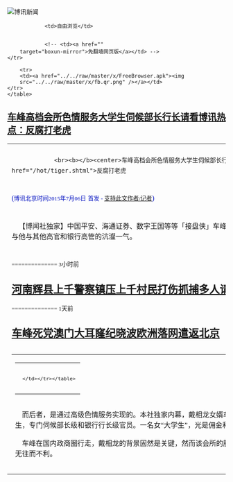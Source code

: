 

<img src="../../raw/master/x/logo_40.gif" alt="博讯新闻"/>
<table>
    <tr>
                
                <td>自由浏览</td>
        
        
                <!-- <td><a href=""
        target="boxun-mirror">免翻墙网页版</a></td> -->
    </tr>
    
        <tr>
        <td><a href="../../raw/master/x/FreeBrowser.apk"><img
        src="../../raw/master/x/fb.qr.png" /></a></td>
    </tr>
    </table>
<h2>
	<a href="http://www.boxun.com/news/gb/china/2015/07/201507060016.shtml" target="boxun-mirror">车峰高档会所色情服务大学生伺候部长行长请看博讯热点：反腐打老虎</a>
</h2>
<p><tr><td class="F11" colspan="2" style="line-height:18pt; font-family:宋体; font-size: 12pt;padding:10px;border-top:0"> 

                <br><b></b><center>车峰高档会所色情服务大学生伺候部长行长<br><font color="blue" size="2">请看博讯热点：<a href="/hot/tiger.shtml">反腐打老虎
</a></font><br><font color="#000fC0">(<small>博讯北京时间2015年7月06日</small> <small>首发 - <a href="/cgi-bin/news/support.cgi?art_id=china201507060016" target="_new">支持此文作者/记者</a></small>)</font>
</center>
                <!--bodystart-->     <br>
    【博闻社独家】中国平安、海通证券、数字王国等等「接盘侠」车峰十多年来赚得盆满钵满，除了借岳父在金融界的权利和消息，有指还有赖与他与其他高官和银行高管的沆瀣一气。<br>
      
<table cellpadding="4" align="left" border="0" width="300" height="250"><tr><td>
<table cellpadding="2" cellspacing="0" border="0"><tr><td align="center" style="line-height:18pt; font-family:宋体; font-size: 10pt;padding:10px;border-top:0">

<!-- boxun.com_300x250_education-article-embed_chinese -->
<div id="box011">
<script type="text/javascript">

</script>
</div>

     </td></tr></table>
</td></tr></table>
<br>
                       而后者，是通过高级色情服务实现的。本社独家内幕，戴相龙女婿车峰在北京有一高档会所，单是装修花了两亿。会所内养了12个美貌大学生，专门伺候部长级和银行行长级官员。一名女“大学生”，光是佣金和小费，有一年竟高达5000万之巨。<br>
    <br>
    车峰在国内政商圈行走，戴相龙的背景固然是关键，然而该会所的服务，使得相关官员被车峰绑上了战车，车峰无论贷款、股票还是项目，无往而不利。<br>
    <br>
    车峰的“色”是有迹可循的。他在港时，常租太子党“躲风头”的聚居地四季酒店高级套房，用来办公会客，与神秘大</td></tr></p>
<p>
	<small> ============== 3小时前</small>
</p><h2>
	<a href="http://www.boxun.com/news/gb/china/2015/07/201507050524.shtml" target="boxun-mirror">河南辉县上千警察镇压上千村民打伤抓捕多人请看博讯热点：突发事件</a>
</h2>
<p><tr><td class="F11" colspan="2" style="line-height:18pt; font-family:宋体; font-size: 12pt;padding:10px;border-top:0"> 

                <br><b></b><center>河南辉县上千警察镇压上千村民打伤抓捕多人<br><font color="blue" size="2">请看博讯热点：<a href="/hot/tufa.shtml">突发事件
</a></font><br><font color="#000fC0">(<small>博讯北京时间2015年7月05日</small> <small>首发 - <a href="/cgi-bin/news/support.cgi?art_id=china201507050524" target="_new">支持此文作者/记者</a></small>)</font>
</center>
                <!--bodystart-->      河南辉县上千警察镇压上千村民，打伤多人，抓走10余人，期间，一警察被倒塌的大门当场砸死。河南省辉县市孟庄镇孟坟村，因河南太阳石集团收购孟坟村集体企业振新水泥有限责任公司后，未按约定偿还村民集资、利息、大额短期借款以及拖欠村民道路修复费，孟坟村上千村民于今年6月将交通阻断进行抗议。<br>
    <br>
    6月11日，太阳石公司董事长新乡市人大代表张军喜带领打手200余人以及铲车8辆，进村殴打孟坟村书记引发冲突，愤怒的村民随后打砸了太阳石集团的水泥厂，并将8辆铲车全部扣留。<br>
    <br>
    7月4日，当地政府出动公安、交警、特警等上千人进村，围攻村委会并强行开走铲车，包括老人、妇女、小孩在内的多名村民遭到殴打，十余村民以及村书记副书记被抓捕。<br>
    <br>
    村民“CBB</td></tr></p>
<p>
	<small> ============== 1天前</small>
</p><h2>
	<a href="http://www.boxun.com/news/gb/china/2015/07/201507050918.shtml" target="boxun-mirror">车峰死党澳门大耳窿纪晓波欧洲落网遣返北京</a>
</h2>
<p><tr>
<td class="F11" colspan="2" style="line-height:18pt; font-family:宋体; font-size: 12pt;padding:10px;border-top:0"> 

                <br><b></b><center>车峰死党澳门大耳窿纪晓波欧洲落网遣返北京<br><font color="#000fC0">(<small>博讯北京时间2015年7月05日</small> <small>首发 - <a href="/cgi-bin/news/support.cgi?art_id=china201507050918" target="_new">支持此文作者/记者</a></small>)</font>
</center>
                <!--bodystart-->     <img src="http://bowenpress.com/wp-content/uploads/2015/07/f42ccdd4242d42000e42f42424242a42e42e42c4242420042"><br>
     【博闻社独家】戴相龙女婿车峰案继续发酵。本社获悉，车峰的死党、负责为车峰在境外洗钱的澳门天行国际行政总裁、香港融汇资本CEO纪晓波，日前已被中共当局从欧洲引渡回北京，纪是车峰安排在境外洗钱的重要人物，其落网为揭开车峰和戴相龙家族贪腐案解开了关键的扣子。<br>
      
<table cellpadding="4" align="left" border="0" width="300" height="250"><tr><td>
<table cellpadding="2" cellspacing="0" border="0"><tr><td align="center" style="line-height:18pt; font-family:宋体; font-size: 10pt;padding:10px;border-top:0">

<!-- boxun.com_300x250_article-embed_chinese -->

<!-- boxun.com_300x250_article-embed_chinese -->
<div id="box006">
<script type="text/javascript">

</script>
</div>


     </td></tr></table>
</td></tr></table>
<br>
                       外界对纪晓波了解不多，只知道他是澳门天行国际行政总裁、澳门永利集团的股东之一，旗下包括有Wynn、Encore等赌场酒店以及耗资百亿打造的澳门金光大道，以及香港融汇资本CEO，身家有数百亿元。网上有关他的资料多限于2012年他和台湾名模吴佩慈的绯闻，甚至有关他的年龄籍贯也不详。<br>
    <br>
    但北京知情者对本社透露，今年37岁的纪晓波背景不简单，他早年在内地经商，后生意转到港澳，且活跃于澳门，是澳门赌厅最大放债人(俗称大耳窿)，澳门赌界都叫他“小波”，知他实力不凡，他报称企业家，于内地多家间企业集团出任董事长及董事，积极参与私募股权投资，活跃于房地产、采矿、能源工业等产业。<br>
    <br>
     知情者指，纪晓波的后台老板是一个叫祥子的北京人，此人与车峰是死党关系，北京后台很硬，因此纪波实际上也是车峰的马仔之一。车峰安排纪晓波在澳门投资赌业，成为他洗钱的主要渠道。纪则仗着后台过硬，在澳门胡作非为，专对内地富豪赌客放债、追债，不从者砍手剁脚，或让带爱滋病的黑人鸡奸。<br>
    <br>
    <a href="http://bowenpress.com/news/bowen_5235.html">博闻社报道全文</a>
 [博讯首发,转载请注明出处]- <a href="/cgi-bin/news/support.cgi?art_id=china201507050918" target="_new">支持此文作者/记者</a><!--bodyend-->(博讯 boxun.com) <br><!----> 3750918       
<hr>
<table width="620"><tr><td>
<b></p>
<p>
	<small> ============== 1天前</small>
</p><h2>
	<a href="http://www.boxun.com/news/gb/china/2015/07/201507050333.shtml" target="boxun-mirror">中共网络沙皇鲁炜开右灯向左转之左“道”</a>
</h2>
<p><tr>
<td class="F11" colspan="2" style="line-height:18pt; font-family:宋体; font-size: 12pt;padding:10px;border-top:0"> 

                <br><b></b><center>中共网络沙皇鲁炜  开右灯向左转之左“道”<br><font color="#000fC0"><small>(博讯北京时间2015年7月05日 首发 - <a href="/cgi-bin/news/support.cgi?art_id=china201507050333" target="_new">支持此文作者/记者</a>)</small></font>
</center>
            <!--bodystart-->      鲁炜在６月３０日的所谓全球互联网治理联盟首次理事会上，大谈习近平的国际治网之道，在巴西举行的此次国际会议，欧盟副主席代表康斯坦丁竟然吹捧中国的互联网治理模式堪称完美。难怪《时代周刊》将鲁炜选入影响世界的１００人之中。去年为习近平撰写评价的前美国驻华大使洪博培，今年为同是领袖类别的鲁炜主笔。对于被称为“中共网络沙皇”、“中国防火墙”的鲁炜，洪博培认为：作为缺乏透明度的中国网络领域领袖，鲁炜有与角色不相称的坦率直言。基于社会稳定理由，鲁在中国推行更强硬的网络管制，这给年轻一代的中国技术精英带来文化冲击。鲁炜的选择或将赋予中国网络自由，也可能进一步打压中国社会表层之下日渐兴旺的天然好奇心。无论他如何选择，必将影响千千万万人生活。<br>    <br>    洪博培在点评中用“或将赋予中国网络自由”误导了西方社会，在鲁炜管控下的中国互联网，其实际的表现越来越极左才是世人有目共睹的事实。上个月的长江翻船事件，只见中共官方的统一口径报道，不见网民的其它声音。比起胡温时代的温州地铁撞车事件，网上言论的反响可谓天地之别―--胡温时代中国的网络管制要宽松得多。导致４４２人死亡的“东方之星”比起导致４０人死亡的甬温线特别重大铁路交通事故，事故要严重得多，疑点也多得多，这样一起中共建国以来最严重的交通死亡事故，可谓悄无声息的随风而去，鲁炜，这位习近平的互联网总管，真可谓“功不可没”。<br>    <br>    或许是鲁炜貌似开明的对外交往形象掩盖了其极左的管控事实。同样是枪击案，庆安枪击案，对比２０１２年重庆警方击毙周克华，我们看到与翻船事件类似的网络反响――不同的声音和质疑，瞬间消失，甚至不留痕迹。如今一个上访访民徐纯合在众目睽睽、外加监视摄像头的监视下被击毙的社会反响，竟然远远低于当年的银行抢劫犯，这难道是鲁炜被众多西方政要称道的原因？如果是，那么是否意味着人类的普世价值在堕落？<br>    <br>    据中共网信办内部人士透露，鲁炜对于互联网的管控用疯狂来形容毫不为过。在香港占中游行期间，其人天天睡在办公室，为了铲除网上不同的声音，连洗澡的时间都用于开会删帖。据已离开中央网信办的人员透露，鲁要求手下人员，遇突发事件，务必２４小时坚守工作岗位，不堪重负的该工作人员自嘲，如今的大陆哪一天没有突发事件？哪几天不是恶性事件连连？于是中共网信办的许多老人因为无法忍受鲁炜工作习惯纷纷离职，以至于人手不够的鲁炜，亲自打电话给一些表达不同观点的大V。据记者从有关微博大V处了解到，鲁炜在警告对方的通话中，竟然以你如果反对共产党，我就要让你死无葬身之地来威胁。试问被蒙在鼓里的洪博培，如此凶悍霸道的鲁炜，有任何可能赋予中国网络自由？<br>    <br>    过去两年中共对于宣传方面的管控，尤其是对于互联网的管控之严厉，远远超出了过往的任何时期。人们将其归咎于习近平对于毛的效仿，并不全面，习治下，类似于鲁炜这类官员的层层加码管控，是更进一步的原因。<br>    <br>     面对扎克伯格办公桌上的习近平著作，鲁炜不只是演员或许还是导演。（图片来源：纽约时报）<br>    <img src="/news/images/2015/07/201507050333china1.jpg" alt="中共网络沙皇鲁炜  开右灯向左转之左“道”"><br>    去年鲁炜利用中美互联网高峰会，在美国掀起的所谓鲁旋风，究其根本，是西方媒体错误地视其为开明豁达的中共新一代领导人的代表。殊不知，鲁炜坐在扎克伯格办公椅上，拿起桌子上习近平著作讨论的照片，简直就是中共的宣传片，效果恐怕真比当年雷锋学习毛选的宣传画要好出千万倍。今年，鲁炜将在乌镇继续举办第二届世界互联网大会。去年的所谓首届世界互联网大会在中国乌镇举办时，明镜创办人何频曾形象地指出：该大会前面应当加上两个字才名副其实，这两个字就是“对付”，全称应当是“对付世界互联网大会”。习治下的中共在管控互联网方面，比起毛时代对于宣传的管控，的确更加地“与世界接轨”，非但如此，貌似开明实则处心积虑地捍卫中共政权的鲁炜，竟然还成为了一些西方人士学习与借鉴的榜样，或许真的只能用“不是我不明白，这世界变化快”来感慨高压下的中国大陆互联网现状。<br>     <br><br> [博讯首发,转载请注明出处]- <a href="/cgi-bin/news/support.cgi?art_id=china201507050333" target="_new">支持此文作者/记者</a> <!--(Modified on 2015/7/05)--> <!--bodyend-->       
           (博讯 boxun.com) <br><!-- http://upload.bx.tl/news/temp13/201507041132521.jpg--> 4220333       
<hr>
<table width="620"><tr><td>
<b></p>
<p>
	<small> ============== 1天前</small>
</p><h2>
	<a href="http://www.boxun.com/news/gb/china/2015/07/201507050333.shtml" target="boxun-mirror">中共网络沙皇鲁炜开右灯向左转之左“道”请看博讯热点：网络封锁和压制</a>
</h2>
<p><tr>
<td class="F11" colspan="2" style="line-height:18pt; font-family:宋体; font-size: 12pt;padding:10px;border-top:0"> 

                <br><b></b><center>中共网络沙皇鲁炜  开右灯向左转之左“道”<br><font color="blue" size="2">请看博讯热点：<a href="/hot/internet_cn.shtml">网络封锁和压制
</a></font><br><font color="#000fC0">(<small>博讯北京时间2015年7月05日</small> <small>首发 - <a href="/cgi-bin/news/support.cgi?art_id=china201507050333" target="_new">支持此文作者/记者</a></small>)</font>
</center>
                <!--bodystart-->     鲁炜在６月３０日的所谓全球互联网治理联盟首次理事会上，大谈习近平的国际治网之道，在巴西举行的此次国际会议，欧盟副主席代表康斯坦丁竟然吹捧中国的互联网治理模式堪称完美。难怪《时代周刊》将鲁炜选入影响世界的１００人之中。去年为习近平撰写评价的前美国驻华大使洪博培，今年为同是领袖类别的鲁炜主笔。对于被称为”中共网络沙皇“、”中国防火墙“的鲁炜，洪博培认为：作为缺乏透明度的中国网络领域领袖，鲁炜有与角色不相称的坦率直言。基于社会稳定理由，鲁在中国推行更强硬的网络管制，这给年轻一代的中国技术精英带来文化冲击。鲁炜的选择或将赋予中国网络自由，也可能进一步打压中国社会表层之下日渐兴旺的天然好奇心。无论他如何选择，必将影响千千万万人生活。<br>
    <br>
    洪博培在点评中用”或将赋予中国网络自由“误导了西方社会，在鲁炜管控下的中国互联网，其实际的表现越来越极左才是世人有目共睹的事实。上个月的长江翻船事件，只见中共官方的统一口径报道，不见网民的其它声音。比起胡温时代的温州地铁撞车事件，网上言论的反响可谓天地之别―--胡温时代中国的网络管制要宽松得多。导致４４２人死亡的”东方之星“比起导致４０人死亡的甬温线特别重大铁路交通事故，事故要严重得多，疑点也多得多，这样一起中共建国以来最严重的交通死亡事故，可谓悄无声息的随风而去，鲁炜，这位习近平的互联网总管，真可谓”功不可没“。<br>
    <br>
    或许是鲁炜貌似开明的对外交往形象掩盖了其极左的管控事实。同样是枪击案，庆安枪击案，对比２０１２年重庆警方击毙周克华，我们看到与翻船事件类似的网络反响――不同的声音和质疑，瞬间消失，甚至不留痕迹。如今一个上访访民徐纯合在众目睽睽、外加监视摄像头的监视下被击毙的社会反响，竟然远远低于当年的银行抢劫犯，这难道是鲁炜被众多西方政要称道的原因？如果是，那么是否意味着人类的普世价值在堕落？<br>
    <br>
    据中共网信办内部人士透露，鲁炜对于互联网的管控用疯狂来形容毫不为过。在香港占中游行期间，其人天天睡在办公室，为了铲除网上不同的声音，连洗澡的时间都用于开会删帖。据已离开中央网信办的人员透露，鲁要求手下人员，遇突发事件，务必２４小时坚守工作岗位，不堪重负的该工作人员自嘲，如今的大陆哪一天没有突发事件？哪几天不是恶性事件连连？于是中共网信办的许多老人因为无法忍受鲁炜工作习惯纷纷离职，以至于人手不够的鲁炜，亲自打电话给一些表达不同观点的大V。据记者从有关微博大V处了解到，鲁炜在警告对方的通话中，竟然以你如果反对共产党，我就要让你死无葬身之地来威胁。试问被蒙在鼓里的洪博培，如此凶悍霸道的鲁炜，有任何可能赋予中国网络自由？<br>
    <br>
    过去两年中共对于宣传方面的管控，尤其是对于互联网的管控之严厉，远远超出了过往的任何时期。人们将其归咎于习近平对于毛的效仿，并不全面，习治下，类似于鲁炜这类官员的层层加码管控，是更进一步的原因。<br>
    <br>
     面对扎克伯格办公桌上的习近平著作，鲁炜不只是演员或许还是导演。（图片来源：纽约时报）<br>
    <img src="/news/images/2015/07/201507050333china1.jpg" alt="中共网络沙皇鲁炜  开右灯向左转之左“道”"><p><br>
    去年鲁炜利用中美互联网高峰会，在美国掀起的所谓鲁旋风，究其根本，是西方媒体错误地视其为开明豁达的中共新一代领导人的代表。殊不知，鲁炜坐在扎克伯格办公椅上，拿起桌子上习近平著作讨论的照片，简直就是中共的宣传片，效果恐怕真比当年雷锋学习毛选的宣传画要好出千万倍。今年，鲁炜将在乌镇继续举办第二届世界互联网大会。去年的所谓首届世界互联网大会在中国乌镇举办时，明镜创办人何频曾形象地指出：该大会前面应当加上两个字才名副其实，这两个字就是”对付“，全称应当是”对付世界互联网大会“。习治下的中共在管控互联网方面，比起毛时代对于宣传的管控，的确更加地”与世界接轨“，非但如此，貌似开明实则处心积虑地捍卫中共政权的鲁炜，竟然还成为了一些西方人士学习与借鉴的榜样，或许真的只能用”不是我不明白，这世界变化快“来感慨高压下的中国大陆互联网现状。<br>
     
 [博讯首发,转载请注明出处]- <a href="/cgi-bin/news/support.cgi?art_id=china201507050333" target="_new">支持此文作者/记者</a><!--bodyend-->(博讯 boxun.com) <br><!-- http://upload.bx.tl/news/temp13/201507041132521.jpg--> 4220333       
</p>
<hr>
<table width="620"><tr><td>
<b></p>
<p>
	<small> ============== 1天前</small>
</p><h2>
	<a href="http://www.boxun.com/news/gb/china/2015/07/201507042221.shtml" target="boxun-mirror">戴相龙让车峰从企业借巨款,给内幕消息炒股狂赚</a>
</h2>
<p><tr>
<td class="F11" colspan="2" style="line-height:18pt; font-family:宋体; font-size: 12pt;padding:10px;border-top:0"> 

                <br><b></b><center>戴相龙让车峰从企业借巨款,给内幕消息炒股狂赚<br><font color="#000fC0">(<small>博讯北京时间2015年7月04日</small> <small>首发 - <a href="/cgi-bin/news/support.cgi?art_id=china201507042221" target="_new">支持此文作者/记者</a></small>)</font>
</center>
                <!--bodystart-->      【博闻社独家】本社独家消息，戴相龙担任天津市长期间，多次让车峰从企业借巨款，用内幕消息炒股，炒完后仅以本金还款，利润放自己腰包，赚了几十亿，完成了第一桶金的攫取。<br>
    <br>
     戴相龙曾长期在金融系统任职， 中共十六大过后，2002年12月－2007年12月 任天津市委副书记、天津市市长。虽然让出了重要的央行行长一职，但是由于戴相龙长期盘踞金融系统，根深叶茂错枝盘绕，金融系统宏观调控的内幕消息经常是一出会议室就进入戴相龙的视听范围。 
<table cellpadding="4" align="left" border="0" width="300" height="250"><tr><td>
<table cellpadding="2" cellspacing="0" border="0"><tr><td align="center" style="line-height:18pt; font-family:宋体; font-size: 10pt;padding:10px;border-top:0">

<!-- boxun.com_300x250_education-article-embed_chinese -->
<div id="box011">
<script type="text/javascript">

</script>
</div>

     </td></tr></table>
</td></tr></table>
<br>
                       <br>
    戴相龙身居地方要职，便不再回避运用最权威的内幕消息为戴氏家族牟取利益，女婿车峰于是成为戴相龙染指金融的白手套。<br>
    <br>
    <a href="http://bowenpress.com/news/bowen_5191.html">博闻社报道全文</a><br>
    <br>
    <b>博讯相关报道：</b><br>
    - <a href="/news/gb/china/2014/05/201405231259.shtml" target="_blank">戴相龙女婿车峰开始向南非转移巨额资产/博讯独家</a><br>
     - <a href="/news/gb/china/2014/12/201412100312.shtml" target="_blank">“天津帮”、戴相龙女婿车峰的千亿财富王国（上） <font color="red">(图)</font> </a><br>
    - <a href="/news/gb/china/2014/12/201412100708.shtml" target="_blank">“天津帮”、戴相龙女婿车峰的千亿财富王国（下） </a><br>
    - <a href="/news/gb/china/2015/02/201502062313.shtml" target="_blank">清查金融帮：戴相龙的女婿车峰被调查 </a>
 [博讯首发,转载请注明出处]- <a href="/cgi-bin/news/support.cgi?art_id=china201507042221" target="_new">支持此文作者/记者</a><!--bodyend-->(博讯 boxun.com) <br><!----> 2822221       
<hr>
<table width="620"><tr><td>
<b></p>
<p>
	<small> ============== 2天前</small>
</p><h2>
	<a href="http://www.boxun.com/news/gb/intl/2015/07/201507042214.shtml" target="boxun-mirror">美前总统布什：达赖喇嘛是中国领导人最应该打交道的人请看博讯热点：西藏问题</a>
</h2>
<p><tr>
<td class="F11" colspan="2" style="line-height:18pt; font-family:宋体; font-size: 12pt;padding:10px;border-top:0"> 

                <br><b></b><center>美前总统布什：达赖喇嘛是中国领导人最应该打交道的人<br><font color="blue" size="2">请看博讯热点：<a href="/hot/tibet.shtml">西藏问题
</a></font><br><font color="#000fC0">(<small>博讯北京时间2015年7月04日</small> <small>首发 - <a href="/cgi-bin/news/support.cgi?art_id=intl201507042214" target="_new">支持此文作者/记者</a></small>)</font>
</center>
                <!--bodystart-->     原标题：尊者达赖喇嘛是乔治 W 布什总统中心和南方卫理公会大学的嘉宾 <br>
    达拉斯，德克萨斯州，美国，2015年7月1日<br>
    <br>
    作者和提供者：达赖喇嘛尊者办公室<br>
    译者：Abraham Zodick<br>
    照片来源：达赖喇嘛尊者办公室<br>
    <a href="http://bit.ly/1TbKuLZ">英文原稿</a><br>
    <br>
    <img src="/news/images/2015/07/201507042214intl1.jpg" alt="美前总统布什：达赖喇嘛是中国领导人最应该打交道的人"><p><br>
    尊者达赖喇昨日自英国飞抵达拉斯。今天，尽管天气预报有洪水警告，但明媚的阳光照耀着深蓝色的天空。尊者伴随着温暖的空气来到乔治・W・布什总统中心。他受到Amanda Shnetzer接待。Shnetzer是乔治・布什研究所人类自由部门的主管。布什夫妇迎接了尊者之后亲自带尊者参观了博物馆。 退休后，布什总统开始绘画。布什总统向尊者展示他亲自画的尊者画像，尊者称这副画像给他留下深刻印象。不过尊者认为“眼睛部分可以画的更好一些。”<br>
    <br>
    在布什先生以及布什夫人的陪同下尊者会见了正在参加自由领袖论坛的年轻缅甸学生。布什先生称这些年轻人为未来的领导者。他还表示，尊者也在寻找自由。同时，布什先生并邀请尊者与学生们对话。<br>
    <br>
    “我非常荣幸能再一次见到我的老朋友，并看到他新的研究所以及这里正在实施的促进民主和自由的项目。我并不钦佩美国的军事实力；我钦佩美国对民主和自由的原则的坚持。美国领导自由世界。虽然你已经退休了，但我很高兴看到你还在致力于为民主和自由做贡献。<br>
    <img src="/news/images/2015/07/201507042214intl2.jpg" alt="美前总统布什：达赖喇嘛是中国领导人最应该打交道的人"></p>
<p><br>
    “我们藏人和缅甸人有共同的语源，同时缅甸也是一个佛教国家。在佛教文化中我们有巴利和梵文化传统。巴利传统是基本的传统，而梵文化则进行更进一步阐述，例如，对无私的理论。我们有共同的修行信条，并且我已经注意到，我们的寺院组织本质上是民主的。<br>
    <br>
    “人们需要教育来履行他们的权利。缅甸政府仍然是一个极权政府，你们应该充分利用这个机会来研究和学习，不要被这里的物质所吸引而变得分心。要好好注意观察自由与民主的基本原则。并研究如何把现代观念以及传统价值观结合起来。我们的斗争是真理的力量与枪的力量之间的斗争。短期内似乎枪更有效，但在长期来看真理的力量才是更强大的。对真理有信心非常重要。”<br>
    <img src="/news/images/2015/07/201507042214intl3.jpg" alt="美前总统布什：达赖喇嘛是中国领导人最应该打交道的人"></p>
<p><br>
    他重申，当权者现在依赖于使用武力，但他们无法永远保持这样。从长远来看，真理将占上风。他引用一句藏语说，如果你失败了九次，你应该再重试九次。<br>
    <br>
    有人问尊者如何使不同背景与信仰的人在共同的自由的旗帜下团结起来，尊者回答说我们需要认识到全人类是一体的。在缅甸这样的国家有宗教和种族差异，但更重要的是缅甸人共同的利益。<br>
    <br>
    当被问到如何协调这种对自由的妥协时，尊者回应说，欧盟这一实体就是他心中的一个理想的实例。他说，西藏在历史上是一个独立的国家，语言和地理上都是独特的。有中文古籍曾提到过7世纪到9世纪的中华帝国，图博特帝国，以及蒙古帝国。只有藏人可以保存他们的语言，文化，以及环境，图博特是可以成为一个更大的，经济上更发达的国家的一部分的。<br>
    <br>
    布什先生打断他说，<br><br><b>“可悲的是，中国领导人更关心他们的国家会分裂，我告诉他们达赖喇嘛是他们最应该打交道的人，但他们不听。”</b><br>
    <br>
    尊者热情的回应了人们对他访问缅甸的邀请，并开玩笑说到自己要先得到中国方面的批准。他还提到，西藏寺庙已经建立巴利文化研究部门，尊者欢迎缅甸学生加入学习。<br>
    <img src="/news/images/2015/07/201507042214intl4.jpg" alt="美前总统布什：达赖喇嘛是中国领导人最应该打交道的人"></p>
<p><br>
    在布什总统中心的朋友们以及支持者们的午餐会上，乔治・W・布什总统中心的主席Margaret Spelling迎接尊者的到来并称他为我们这个时代的领导者。她说：<br>
    <br>
    “我们庆祝你和你所代表的和平博爱的原则。你来到美国达拉斯访问是我们的荣幸。感谢你的到来。”<br>
    <br>
    McKee主教带领了饭前祷告。后来在布什夫人简短的发言中她提醒与会人士，7月6日将是尊者80岁生日，布什先生的生日也在这一天。一个蛋糕被带出来，大家齐唱“生日快乐”，尊者与布什先生这两个好朋友一同吹灭了蜡烛。布什总统回应说：<br>
    <img src="/news/images/2015/07/201507042214intl5.jpg" alt="美前总统布什：达赖喇嘛是中国领导人最应该打交道的人"></p>
<p><br>
    “谢谢给我们准备了蛋糕，也感谢各位的光临。你知道的，有时在政治环境中你遇到某人对你说一些话，但他实际背后想的是其他事情。但尊者是那种看着你的眼睛说话并且他说的就是他心里想的。中国为他制造那么多麻烦但他仍然是喜乐的，因为他的内心是如此的甜蜜并且充满了爱。<br>
    <br>
    “我是唯一公开支持尊者的美国总统。他正在与试图破坏人人应该平等这一基本思想的恶势力而斗争。非常荣幸你能来这。”<br>
    <br>
    “我亲爱的以及尊敬的布什先生和布什夫人”尊者回答说：“这是一个幸福的重逢，我生在西藏东北部边远地区而你生活在世界的另一边。我在一个佛教国家长大，你在一个基督教国家长大，但作为人类，我们是相同的。这一点很重要，因为大多数我们今天面临的冲突都来自于次要差异，如宗教或种族，而从根本上我们是一样的人。我们在精神上，身体上和情感上是相同的。我们以同样恶方式出生也以同样的方式死亡。我们都希望过上幸福的生活，如果我们能更加注意到我们作为人类的共同点，我们之间就不会有冲突，欺凌，杀戮，以及剥削。<br>
    <img src="/news/images/2015/07/201507042214intl6.jpg" alt="美前总统布什：达赖喇嘛是中国领导人最应该打交道的人"></p>
<p><br>
    “无论在哪里，我都以一个人类的身份与别人对话。当我在白宫第一次遇到这个人的时候，他就像一个普通人一样对待我，而不是像地球上最强大的国家的总统。我常在公众场合说，'我爱乔治・布什，虽然对他的某些政策我保留意见。”我们的友谊是持续一生的真挚的友谊，所以当我接到这个邀请时，我感到兴奋。<br>
    <img src="/news/images/2015/07/201507042214intl7.jpg" alt="美前总统布什：达赖喇嘛是中国领导人最应该打交道的人"></p>
<p><br>
    就像总统说的，尊者坚定的践行民主理念。这就是为什么，当尊者于2011年从政治责任退任时他同时也终结了达赖喇嘛制度同时肩负政治责任与精神责任的传统。他提到，一些西藏的宗教机构都属于封建体制，是时候该改变他们了。对于美国总统布什，尊者表示他佩服他毕生致力于对自由与民主的追求。他重申，美国是不仅为3.5亿美国人负责，同时也是更广泛的自由世界的领导者。他说：<br>
    <img src="/news/images/2015/07/201507042214intl8.jpg" alt="美前总统布什：达赖喇嘛是中国领导人最应该打交道的人"></p>
<p><br>
    “我的梦想是21世纪我们的世界会变为一个基于人类作为个整体的理念的更美好的，更平的，更博爱的世界”<br>
    <br>
    一个提问者问道如果世界上所有单词都被抹去只留下一个词，这个词会是哪个词。他选择了“生命”，他同时指出，为了让生命活下来我们需要“爱”。当他强调合一的重要性时，他再次被问到是什么让不同群体分开。他回答说，尽管事实上我们互相依赖，但我们坚持关注我们之间的次要差异而不去关注那些使我们团结在一起的事情。他指出，气候变化没有国界，但影响到我们所有人。同样，全球经济包括我们所有人，但我们却更注重表面差异。<br>
    <img src="/news/images/2015/07/201507042214intl9.jpg" alt="美前总统布什：达赖喇嘛是中国领导人最应该打交道的人"></p>
<p><br>
    离开布什总统中心之前，法尊者简短会见了众议员John Radcliffe，众议员Peter Session以及他们的家庭成员。<br>
    <br>
    在隔壁的南方卫理公会大学的穆迪体育馆，曾担任布什总统的教育部长的Margaret Spellings，向座无虚席的五千名观众介绍了尊者。布克T・华盛顿学校的图博特俱乐部的学生们向尊者赠予了他们已经设计和印刷的经幡。<br>
    <br>
    Cokie Roberts，ABC新闻政治评论员，邀请尊者讲话。首先他表示自己很高兴能来到这里，并且感谢主办方的努力和布什总统和布什夫人的邀请。他再次重申了他的立场：人类是一样的并且具有平等的生活幸福的权利。他指出，人类的大脑是如此奇妙，它可以培养爱心，同情，宽恕和宽容，也能够给与愤怒，仇恨和恐惧。因此，许多我们所面临的问题是我们自己制造的。他提到，尽管他和他的听众一起在这个很舒适的大厅里，世界其他地区的人们却在互相杀戮，其中些人以宗教的名义杀人。尊者认为不可想象的。<br>
    <br>
    他强调，现代教育需要将简单的“热心肠”的道德观念融合进来。既然大家都互相依赖，我们对幸福的渴望也需要我们互相关心。如果我们这样做，我们之间就会有信任。哪里有信任，哪里就有友谊；这对于我们这样的社会型动物非常重要。<br>
    <br>
    改变世界，尊者说，使它成为一个更加和平，更加博爱的地方，我们需要从个人层面开始改变。我们不能把这事留给政府或者联合国。他呼吁说，如果他所说的话是有道理的，人们应该更多的思考，讨论，并付诸实践。另一方面，如果他说的话没有任何意义，他建议人们就把他的话留在这里好了。<br>
    <img src="/news/images/2015/07/201507042214intl10.jpg" alt="美前总统布什：达赖喇嘛是中国领导人最应该打交道的人"></p>
<p><br>
    在回答Cokie Roberts挑选的提问者的问题时，尊者重申他希望能促进不同宗教信仰间的和谐共处。他还建议，如果更多的女性----她们有天然的亲和力并更爱表现出同情心----能担当更多的领袖角色的话，世界可能成为一个更和平的地方。<br>
    <br>
    最后，观众们应邀起立为尊者80岁生日祝寿。当人们唱起“祝你生日快乐”时，白气球从天花板释放，漂流下来，飞过许多微笑的面庞。尊者招手示意，感谢所有人。在后台他拥抱了布什总统，并相互道别。他走出到德州温暖的午后并回到他的旅馆。<br>
    <img src="/news/images/2015/07/201507042214intl11.jpg" alt="美前总统布什：达赖喇嘛是中国领导人最应该打交道的人"></p>
<p>
 [博讯首发,转载请注明出处]- <a href="/cgi-bin/news/support.cgi?art_id=intl201507042214" target="_new">支持此文作者/记者</a><!--bodyend-->(博讯 boxun.com) <br><!-- http://upload.bx.tl/news/temp13/201507040611061.jpg http://upload.bx.tl/news/temp13/201507040611062.jpg http://upload.bx.tl/news/temp13/201507040611063.jpg http://upload.bx.tl/news/temp13/201507040611065.jpg http://upload.bx.tl/news/temp13/201507040611066.jpg http://upload.bx.tl/news/temp13/201507040611067.jpg http://upload.bx.tl/news/temp13/201507040611068.jpg http://upload.bx.tl/news/temp13/201507040611069.jpg http://upload.bx.tl/news/temp13/2015070406110610.jpg http://upload.bx.tl/news/temp13/201507040613061.jpg http://upload.bx.tl/news/temp13/201507040611064.jpg--> 702214       
</p>
<hr>
<table width="620"><tr><td>
<b></p>
<p>
	<small> ============== 2天前</small>
</p><h2>
	<a href="http://www.boxun.com/news/gb/china/2015/07/201507040911.shtml" target="boxun-mirror">戴相龙玩香港女星被博讯曝光，妻子情绪失控死亡</a>
</h2>
<p><tr>
<td class="F11" colspan="2" style="line-height:18pt; font-family:宋体; font-size: 12pt;padding:10px;border-top:0"> 

                <br><b></b><center>戴相龙玩香港女星被博讯曝光，妻子情绪失控死亡<br><font color="#000fC0"><small>(博讯北京时间2015年7月04日 首发 - <a href="/cgi-bin/news/support.cgi?art_id=china201507040911" target="_new">支持此文作者/记者</a>)</small></font>
</center>
            <!--bodystart-->【博闻社独家】中国前央行行长、前天津市长戴相龙的夫人柯用珍，因肝癌不治病逝日前出殡。知情者对本社透露，戴夫人之所以过早离世，与戴相龙本人有直接关系，原因是今年4月海外博讯网爆光戴相龙与香港某著名女星有染，戴妻得悉后气恼交加，情绪失控，要服用镇静剂和安眠药，终至病情加剧，于6月25日宣告不治。戴妻临终前还斥戴被当局调查是「活该」。<br><br>本社早前披露，戴相龙的女婿车峰自从今年初戴被中纪委立案审查后，一直在香港避风头，得悉岳母病情加剧后，车峰5月底从香港偷偷飞回北京探望，顺利回家以为平安，殊料6月2日在北京宴请朋友时被中纪委人马带走。其岳母6月29日在北京八宝山出殡，车峰无缘送别这位为他在资本市场成功赚取20多亿的岳母最后一程。<br><br>戴家虽压低调子举殡，但仍被当地媒体捅了出来。香港苹果日报报道更指，戴夫人出殡那天，戴相龙本人没有出现在告别仪式上。这大大加剧了戴被当局拘查的疑云。老丈人与女婿都身陷囹圄，戴家这场葬礼也凄惨的。尽管民生银行前董事长董文标及不少财经界猛人亲临送别，亦难慰戴夫人在天之灵。<br><br>本社获悉，戴夫人病故与戴相龙有直接关系。原因是今年4月底海外博讯新闻网报道了戴相龙在董XX安排下，以「退休后增加一些康乐活动」为由，与香港某著名女影星搭上关系，两人一来二去，不清不楚，关系十分暧昧，而戴夫人完全被蒙在鼓里。戴相龙是董XX的恩公，是戴一手提携，董才一度当上民X银行掌门人的。<br><br>知情者指，戴夫人得悉戴相龙与女星出轨后，曾在家里大骂戴相龙，情绪失控，要靠安眠药和镇静剂帮助稳定，这样一来加剧了她的肝癌恶化，终告不治，于6月25日去世。有传戴夫人临终还跟戴相龙闹离婚，并怒斥他被中纪委调查是「活该」。<br><br>戴夫人柯用珍有高级经济师职称，曾在央行江苏分行及总行就职，后出任太平洋保险公司资金运用部副总经理、太平洋保险公司驻京办主任。2000年起担任海通证券监事长，就是在这期间，车峰成为她的女婿，并且成为海通证券的实际控制人，2007年通海证券成功上市，车峰和戴家顿时成为富甲一方。柯2010年退休。<br>    <br>    <a href="http://bowenpress.com/news/bowen_5059.html">博闻社报道原文</a><br><br> [博讯首发,转载请注明出处]- <a href="/cgi-bin/news/support.cgi?art_id=china201507040911" target="_new">支持此文作者/记者</a> <!--(Modified on 2015/7/04)--> <!--bodyend-->       
           (博讯 boxun.com) <br><!----> 4920911       
<hr>
<table width="620"><tr><td>
<b></p>
<p>
	<small> ============== 2天前</small>
</p><h2>
	<a href="http://www.boxun.com/news/gb/china/2015/07/201507040911.shtml" target="boxun-mirror">戴相龙玩香港女星被博讯曝光激死发妻</a>
</h2>
<p><tr>
<td class="F11" colspan="2" style="line-height:18pt; font-family:宋体; font-size: 12pt;padding:10px;border-top:0"> 

                <br><b></b><center>戴相龙玩香港女星被博讯曝光 激死发妻<br><font color="#000fC0">(<small>博讯北京时间2015年7月04日</small> <small>首发 - <a href="/cgi-bin/news/support.cgi?art_id=china201507040911" target="_new">支持此文作者/记者</a></small>)</font>
</center>
                <!--bodystart-->      【博闻社独家】中国前央行行长、前天津市长戴相龙的夫人柯用珍，因肝癌不治病逝日前出殡。知情者对本社透露，戴夫人之所以过早离世，与戴相龙本人有直接关系，原因是今年4月海外博讯网爆光戴相龙与香港某著名女星有染，戴妻得悉后气恼交加，情绪失控，要服用镇静剂和安眠药，终至病情加剧，于6月25日宣告不治。戴妻临终前还斥戴被当局调查是“活该”。<br>
    <br>
     本社早前披露，戴相龙的女婿车峰自从今年初戴被中纪委立案审查后，一直在香港避风头，得悉岳母病情加剧后，车峰5月底从香港偷偷飞回北京探望，顺利回家以为平安，殊料6月2日在北京宴请朋友时被中纪委人马带走。其岳母6月29日在北京八宝山出殡，车峰无缘送别这位为他在资本市场成功赚取20多亿的岳母最后一程。 
<table cellpadding="4" align="left" border="0" width="300" height="250"><tr><td>
<table cellpadding="2" cellspacing="0" border="0"><tr><td align="center" style="line-height:18pt; font-family:宋体; font-size: 10pt;padding:10px;border-top:0">

<!-- boxun.com_300x250_education-article-embed_chinese -->
<div id="box011">
<script type="text/javascript">

</script>
</div>

     </td></tr></table>
</td></tr></table>
<br>
                       <br>
    戴家虽压低调子举殡，但仍被当地媒体捅了出来。香港苹果日报报道更指，戴夫人出殡那天，戴相龙本人没有出现在告别仪式上。这大大加剧了戴被当局拘查的疑云。老丈人与女婿都身陷囹圄，戴家这场葬礼也凄惨的。尽管民生银行前董事长董文标及不少财经界猛人亲临送别，亦难慰戴夫人在天之灵。<br>
    <br>
    本社获悉，戴夫人病故与戴相龙有直接关系。原因是今年4月底海外博讯新闻网报道了戴相龙在董文标安排下，以“退休后增加一些康乐活动”为由，与香港某著名女影星搭上关系，两人一来二去，不清不楚，关系十分暧昧，而戴夫人完全被蒙在鼓里。戴相龙是董文标的恩公，是戴一手提携，董才一度当上民生银行掌门人的。<br>
    <br>
    知情者指，戴夫人得悉戴相龙与女星出轨后，曾在家里大闹戴相龙，情绪失控，要靠安眠药和镇静剂帮助稳定，这样一来加剧了她的肝癌恶化，终告不治，于6月25日去世。有传戴夫人临终还跟戴相龙闹离婚，并怒斥他被中纪委调查是“活该”。<br>
    <br>
    戴夫人柯用珍有高级经济师职称，曾在央行江苏分行及总行就职，后出任太平洋保险公司资金运用部副总经理、太平洋保险公司驻京办主任。2000年起担任海通证券监事长，就是在这期间，车峰成为她的女婿，并且成为海通证券的实际控制人，2007年通海证券成功上市，车峰和戴家顿时成为富甲一方。柯2010年退休。 <br>
    <br>
    <a href="http://bowenpress.com/news/bowen_5059.html">博闻社报道原文</a>
 [博讯首发,转载请注明出处]- <a href="/cgi-bin/news/support.cgi?art_id=china201507040911" target="_new">支持此文作者/记者</a><!--bodyend-->(博讯 boxun.com) <br><!----> 4920911       
<hr>
<table width="620"><tr><td>
<b></p>
<p>
	<small> ============== 2天前</small>
</p><h2>
	<a href="http://www.boxun.com/news/gb/china/2015/07/201507032028.shtml" target="boxun-mirror">吴淦预先录制视频：我不会自杀及不会放弃请律师</a>
</h2>
<p><tr>
<td class="F11" colspan="2" style="line-height:18pt; font-family:宋体; font-size: 12pt;padding:10px;border-top:0"> 

                <br><b></b><center>吴淦预先录制视频：我不会自杀及不会放弃请律师<br><font color="#000fC0"><small>(博讯北京时间2015年7月03日 首发 - <a href="/cgi-bin/news/support.cgi?art_id=china201507032028" target="_new">支持此文作者/记者</a>)</small></font>
</center>
            <!--bodystart-->      <br>    <div align="center"><iframe width="600" height="450" src="https://www.youtube.com/embed/2IMv7AcjsTw" frameborder="0" allowfullscreen></iframe></div>
<br>    <br>    （博讯独家报道，7月3日）博讯今天收到吴淦先生（网名“超级低俗屠夫”）于三年前预先录制的一段视频并获授权发布。在视频中，吴淦强调他没有犯罪，并声明一旦被失踪或被以莫须有的方式入罪，他不会自杀及不会放弃请律师为自己辩护。<br>    <br>    视频拍摄于2012年7月10日,吴淦在视频中细述了自己从2008年开始的维权经历，包括邓玉娇案、福建三网民案及夏俊峰案等参与的维权事件。吴淦说，如果自己被失踪或被抓，他不会自杀，并不会拒绝请律师。<br>    <br>    吴淦在视频中强调他爱这个国家，想让国家变得更美好，不希望看到被流氓把持的政权危害这个国家。他呼吁外界关注像他这样“没有安全的一批人”，希望外界支持他为他呼吁，也希望国际社会能为他呼吁。<br>    <br>    -<br><br> [博讯首发,转载请注明出处]- <a href="/cgi-bin/news/support.cgi?art_id=china201507032028" target="_new">支持此文作者/记者</a> <!--(Modified on 2015/7/03)--> <!--bodyend-->       
           (博讯 boxun.com) <br><!----> 762028       
<hr>
<table width="620"><tr><td>
<b></p>
<p>
	<small> ============== 3天前</small>
</p><h2>
	<a href="http://www.boxun.com/news/gb/pubvp/2015/07/201507032140.shtml" target="boxun-mirror">苏星河：论“超级低俗屠夫”吴淦请看博讯热点：白色恐怖</a>
</h2>
<p><tr>
<td class="F11" colspan="2" style="line-height:18pt; font-family:宋体; font-size: 12pt;padding:10px;border-top:0"> 

                <br><b></b><center>苏星河：论“超级低俗屠夫”吴淦<br><font color="blue" size="2">请看博讯热点：<a href="/hot/national_terror.shtml">白色恐怖
</a></font><br><font color="#000fC0">(<small>博讯北京时间2015年7月03日</small> <small>转载</small>)</font>
</center>
                <!--bodystart-->      <br>
    “屠夫”吴淦出现在公众视野，有据可查的当属2009年湖北巴东的邓玉娇案。吴淦的参与使该案及相关细节、进展迅速传播开来，引起了广泛的关注――对涉案官员的声讨和对邓玉娇的声援。或许是迫于公众的压力，该案最终以判决邓“有罪”而“免于处罚”结案。该案为吴淦此后参与维权、抗争提供了一个很好的模式：揭露涉案、涉事地区官员的各种劣迹、犯罪行为，以此吸引对事件的广泛关注，形成公众压力，促进事件向有利于被侵权者的方向发展。这种模式后来被“屠夫”称为“杀猪模式”。<br>
      
<table cellpadding="4" align="left" border="0" width="300" height="250"><tr><td>
<table cellpadding="2" cellspacing="0" border="0"><tr><td align="center" style="line-height:18pt; font-family:宋体; font-size: 10pt;padding:10px;border-top:0">

<!-- boxun.com_300x250_article-embed_chinese -->

<!-- boxun.com_300x250_article-embed_chinese -->
<div id="box006">
<script type="text/javascript">

</script>
</div>


     </td></tr></table>
</td></tr></table>
<br>
                       2009年以来，每当出现热点事件，吴淦几乎无役不与。个人当然很难承担如此支出，参与的事件和参与的人数也越来越广泛，于是有了后来的各种针对事件声援、围观等的募捐，这也是引起有些人非议的重点。<br>
    <br>
    以上背景，随着吴淦被抓广为人知。本文并非要还原什么、记录什么，或者向公众展示什么，想要了解自然有多种渠道；本文试图围绕屠夫吴淦，对其价值、模式等作出阐述，并希望能够对相关的讨论作出评价。<br>
    <br>
    一、 关于维权与抗争<br>
    <br>
    维权是民众权利觉醒的开端。极权在统治过程中，必然包含着对民众权利的剥夺，维权因此而生。因极权的区域治理结果产生了对民众权利的侵犯，参与者以上访、传播、诉讼等为主要方式，期待通过对权利的持续争取，改善权利被侵犯的处境。从最初的一些案例，如2008年的“结石宝宝”，以及维权方式看，维权包含着对当局统治合法性的默认，而主要针对其治理的有效性，即治理结果。<br>
    <br>
    这在2012年之前取得了一定的成果，至少权利被侵害的个体，在维权律师、公益人士等的热心扶助下，境况得到了改善，有些权利也得到了实现。而在2012年之后，形势变得严峻起来。参与维权的律师和公益人士受到了广泛的打击，如许志永因其主导的公盟广泛参与各类公益活动而获刑四年。<br>
    <br>
    形势的变化说明，维权对当局治理有效性的冲击已经形成了持续的社会压力，治理有效性充分暴露在公众面前；同时，随着社会矛盾的加剧，治理有效性的归因已经越来越难以覆盖侵权的广泛和深重。对于治理有效性的冲击，已经构成了对当局统治合法性的反对，这是维权、公益被打击的根本原因。<br>
    <br>
    吴淦所参与的维权，往往属于矛盾更加尖锐、侵权行为更加突出的那一部分。在2012年之后，维权和抗争在政治上已经合为一体，吴淦也因此处于抗争的前列。抗争是实现自由权利的唯一途径，极权不会因为民众的服从而有任何改善；中共建政60余年的境况已经充分证明了这一点。抗争与极权之间的对抗，也很难有调和的余地，统治者用行动表明了镇压的决心。<br>
    <br>
    二、 关于异地参与<br>
    <br>
    对自由权利的追求只能起于失去自由者本人，本地化的抗争是最为主要的抗争形式。在近年来的热点事件中不难发现，本地化抗争的水平，最终会对事件的走向起到关键性的作用――这并不是说一定会取得怎样的效果，而是指参与的程度――毕竟，极权的一意孤行，使很多抗争行动最终没能取得积极的结果。<br>
    <br>
    屠夫的参与是外部力量的介入，他认识到了这种介入的必要性。外部力量介入的必要性则表明了本地化抗争的不足――或者是抗争力量的不足，或者是抗争水平的不足，而屠夫的参与，提升了本地化抗争的力量、经验和烈度。<br>
    <br>
    一次次的参与就相当于一次次的示范。本来并不为公众所知的恶行，因为参与而被暴露在公众面前；本来不敢主张自己的权利，默认顺从会避免更大损失的民众，因为参与而变得勇敢起来，迈出了主张权利的第一步；本来只是少数人的觉醒，因为参与者的带动，而被当地的民众</p>
<p>
	<small> ============== 3天前</small>
</p><h2>
	<a href="http://www.boxun.com/news/gb/intl/2015/07/201507032335.shtml" target="boxun-mirror">达赖喇嘛尊者接受美国最大的西班牙语电视台专访</a>
</h2>
<p><tr>
<td class="F11" colspan="2" style="line-height:18pt; font-family:宋体; font-size: 12pt;padding:10px;border-top:0"> 

                <br><b></b><center>达赖喇嘛尊者接受美国最大的西班牙语电视台专访<br><font color="#000fC0"><small>(博讯北京时间2015年7月03日 首发 - <a href="/cgi-bin/news/support.cgi?art_id=intl201507032335" target="_new">支持此文作者/记者</a>)</small></font>
</center>
            <!--bodystart-->      <img src="/news/images/2015/07/201507032335intl1.jpg" alt="达赖喇嘛尊者接受美国最大的西班牙语电视台专访"><br>    美国得克萨斯州，达拉斯，2015年7月2日<br>    <br>    作者和提供者：达赖喇嘛尊者办公室<br>    译者：前哥大学生陈闯创<br>    照片来源：达赖喇嘛尊者办公室<br>    <a href="http://dalailama.com/news/post/1292-interview-with-telemundo-the-largest-spanish-tv-channel-in-the-usa">英文原稿</a><br>    <br>    在一系列私人会谈之后，今天早上达赖喇嘛尊者接受了美国最大的西班牙语电视台“环球电视台”主持人Edgardo Del Villar的专访。主持人一开始请下周就要步入80高龄的尊者回答 “您是谁” 这个问题。尊者答道：“一个人，一个男人，一个来自雪域高原、世界屋脊的亚洲人，一个和尚，最后才是达赖喇嘛。”<br>    <img src="/news/images/2015/07/201507032335intl2.jpg" alt="达赖喇嘛尊者接受美国最大的西班牙语电视台专访"><br>    Del Villar接着问那作为达赖喇嘛第十四世意味着什么，尊者告诉他：“根据印度和佛教传统我们相信有来世，而且微细意识是连续存在的。当然，身体会有变化，粗重心识会随着变化，不过微细意识总在那里。”<br>    <br>    当问到会选择在哪里重生时，尊者澄清说他没有这样的精神力来做出这种选择，但我们每个人其实都是各自前世的轮回。<br>    <br>    当被邀请就美国和古巴即将双向重开大使馆的新闻做评论时，尊者说古巴是美国的邻居，美国和古巴必须接受双方存在于同一个世界上的事实，彼此可以在保持密切关系的同时交换不同观点。主持人请尊者为暴力受害者，比如在墨西哥的那些人们，提出建议时，尊者说过去确实发生了太多暴力，如果我们希望一个更加和平的未来，我们必须从现在就开始播下种子，希望本世纪是各方面对话的世纪。<br>    <br>    关于同性婚姻问题，尊者重申他之前的观点，即如果你遵循宗教传统，那就需要考虑所属信仰对此问题的观点；当然如果你没有信仰，那就自便。<br>    <br>    当问到如何定义整体教育的概念时，尊者回答说：“你能花钱买到内心安宁吗？你能通过手术或机器消除恐惧吗？破坏内心安宁的是愤怒和恐惧。但如果我们能培养同情心和爱心，就可以抵御愤怒和恐惧。所以，我们要教育人们知道心灵和情感是怎么运转的。”<br>    <br>    “科学有助于我们认识现实。过去三十年来我一直在和科学家们进行有益的对话。科技有助于拉近我们彼此的距离，但我们也要小心不去误用它。”<br>    <br>    “德国籍的教皇本笃十六世就建议说信仰要和理智结合起来，可以这么说作为逻辑的科学是和大脑相连，而信仰同内心有关。”<br>    <br>    尊者说为了寻求内心的安宁，我们要区分感觉和心理体验。如果我们心理安宁，那感官扰动就不会打动我们。但如果我们的知识仅仅依赖于感官输入，那就很难实现内心安宁。尊者赞同说宗教可以在这方面起帮助作用，因为所有的主要宗教传统都是追求内心安宁的，虽然各自哲学观点不同。但毕竟还是有那么多没有信仰的人存在，所以我们还要去寻找一种不是通过宗教而是建基于常识、经验和科学发现的做法来实现内心安宁。Del Villar问尊者认为教皇方济各应该如何建议天主教徒们寻求内心安宁，尊者说只要鼓励人们真诚地实践信仰就好。<br>    <br>    随后Del Villar改变了访谈的焦点，他回忆起尊者1987年发布了“五点和平计划”，那到现在为止这个计划进展如何了。尊者告诉他：“（计划中的）和平区是一个着眼于长期考量的概念，至于现在我们应该做的是保护西藏的文化和语言，因为这至今还是解读佛教的那烂陀传统最好的媒介。当然，生态问题也非常重要。我们曾经进行了对话，但（中方）强硬派们中止了对话。虽然习近平看起来较为务实一些，但他的精力目前集中在打击腐败问题上，我倒是欣赏他的勇敢立场。”<br>    <br>    关于尊者在2011年卸下政治责任及其引起的境内藏人反映问题，尊者说到总的来说藏人是相信他的，所以也能理解为何他这么做。尊者说有些西藏宗教传统是和古代封建制度有关系的，时代需要对这一部分做出改变。达赖喇嘛同时肩负政治和精神领袖的习俗已经过时了。<br>    <br>    至于中国将发生什么变化，尊者说13亿中国人有权利获得真实可靠的信息，现行的言论审查制度是错误的。在国外的留学生们能够接触到真相，也有人会把真相带回国，所以言论审查就应该停止。尊者还说中国的法治应该提升到国际水平，习近平虽然讲过这些，但中共强硬派仍然罔顾现实。另外，来看望他的中国佛教徒们曾哭着求他不要忘记他们。<br>    <br>    主持人在最后又提出了私人问题，他问尊者如果没有接受灵性训练的话会选择学习什么，尊者毫不犹豫的回答到“科学。”尊者说尽管以前他有拆卸手表之类物品的爱好，现在他闲下来时更喜欢阅读经文，反思之前学过的内容。当问到崇拜谁时，尊者回答说“人性”，因为如果你相信有神的话，那神最伟大的礼物就是人类大脑。不过重要的是我们要学会正​​确地使用它。<br>    <br>    最后，尊者回答说他最喜欢做的是就是谈话，而最喜爱的话题就是人类价值。“当我开口，我就总是讲起人类价值、科学和佛教哲学。”<br>    <br>    主持人追问那最重要的人类价值是什么，尊者毫不迟疑的回答说“关爱别人”。<br>    <br>    明天早上，尊者将离开达拉斯，开启在洛杉矶五天的行程。 <br><br> [博讯首发,转载请注明出处]- <a href="/cgi-bin/news/support.cgi?art_id=intl201507032335" target="_new">支持此文作者/记者</a> <!--(Modified on 2015/7/03)--> <!--bodyend-->       
           (博讯 boxun.com) <br><!-- http://upload.bx.tl/news/temp13/201507030734372.jpg http://upload.bx.tl/news/temp13/201507030734371.jpg--> 3122335       
<hr>
<table width="620"><tr><td>
<b></p>
<p>
	<small> ============== 3天前</small>
</p><h2>
	<a href="http://www.boxun.com/news/gb/finance/2015/07/201507031441.shtml" target="boxun-mirror">今日股市至关重要社会危如累卵一触即发</a>
</h2>
<p><tr>
<td class="F11" colspan="2" style="line-height:18pt; font-family:宋体; font-size: 12pt;padding:10px;border-top:0"> 

                <br><b></b><center>今日股市至关重要 社会危如累卵一触即发<br><font color="#000fC0">(<small>博讯北京时间2015年7月03日</small> <small>综合报道</small>)</font>
</center>
                <!--bodystart-->      【博闻社综合】中国股市经过本周一连多日狂泄之后，昨日以跌穿4000点收市，12个交易日暴跌1300多点，大机构、上市公司高管纷纷减持，一亿散户成了大闸蟹。引发中国社会怨言沸腾，中国股市俨如一触即发的火药桶。为救危局，内地当局昨日紧急采取一系列动作。今日是本周最后一个交易日，一亿股民攒拳关注，社会危如累卵。<br>
    3<br>
      
<table cellpadding="4" align="left" border="0" width="300" height="250"><tr><td>
<table cellpadding="2" cellspacing="0" border="0"><tr><td align="center" style="line-height:18pt; font-family:宋体; font-size: 10pt;padding:10px;border-top:0">

<!-- boxun.com_300x250_education-article-embed_chinese -->
<div id="box011">
<script type="text/javascript">

</script>
</div>

     </td></tr></table>
</td></tr></table>
<br>
                       从5月份开始，中国股市风云突变，在接连的剧烈下跌、调整之后，7月2日沪指小幅高开，震荡走到4000点后回落，下午大盘再度恐慌跳水，接连破3900、 3800点后，以3913点收盘，千股跌停的局面，再创本轮新低。可以说，在陆续出台降息降准、养老金入市等近20项利好的情况下，多头仍然完败于空头，市场后续信心堪忧。<br>
    <br>
    今年上半年，近1300家上市公司大股东及高管减持股票市值近5000亿元，为去年全年减持金额的1倍，也远超2007年的24.81亿及2008年的19.99亿。对此，有人提出严厉的批评，认为正是高管减持，才引发了中国股市的剧烈下跌，并质问这些股东与高管难道是在看低自己企业的前景吗？<br>
    <br>
    <a href="http://bowenpress.com/news/bowen_4860.html">博闻社报道全文</a>
 [博讯综合报道] <!--bodyend-->(博讯 boxun.com) <br><!----> 701441       
<hr>
<table width="620"><tr><td>
<b></p>
<p>
	<small> ============== 3天前</small>
</p><h2>
	<a href="http://www.boxun.com/news/gb/china/2015/07/201507032028.shtml" target="boxun-mirror">吴淦预先录制视频：我不会自杀及不会放弃请律师请看博讯热点：白色恐怖</a>
</h2>
<p><tr>
<td class="F11" colspan="2" style="line-height:18pt; font-family:宋体; font-size: 12pt;padding:10px;border-top:0"> 

                <br><b></b><center>吴淦预先录制视频：我不会自杀及不会放弃请律师<br><font color="blue" size="2">请看博讯热点：<a href="/hot/national_terror.shtml">白色恐怖
</a></font><br><font color="#000fC0">(<small>博讯北京时间2015年7月03日</small> <small>首发 - <a href="/cgi-bin/news/support.cgi?art_id=china201507032028" target="_new">支持此文作者/记者</a></small>)</font>
</center>
                <!--bodystart-->     <br>
    <div align="center"><iframe width="600" height="450" src="https://www.youtube.com/embed/2IMv7AcjsTw" frameborder="0" allowfullscreen></iframe></div>
<br>
    <br>
    （博讯独家报道，7月3日）博讯今天收到吴淦先生（网名“超级低俗屠夫”）于三年前预先录制的一段视频并获授权发布。在视频中，吴淦强调他没有犯罪，并声明一旦被失踪或被以莫须有的方式入罪，他不会自杀及不会放弃请律师为自己辩护。<br>
    <br>
    视频拍摄于2012年7月10,吴淦在视频中细述了自己从2008年开始的维权经历，包括邓玉娇案、福建三网民案及夏俊峰案等参与的维权事件。吴淦说，如果自己被失踪或被抓，他不会自杀，并不会拒绝请律师。<br>
    <br>
    吴淦在视频中强调他爱这个国家，想让国家变得更美好，不希望看到被流氓把持的政权危害这个国家。他呼吁外界关注像他这样“没有安全的一批人”，希望外界支持他为他呼吁，也希望国际社会能为他呼吁。<br>
    <br>
    -
 [博讯首发,转载请注明出处]- <a href="/cgi-bin/news/support.cgi?art_id=china201507032028" target="_new">支持此文作者/记者</a><!--bodyend-->(博讯 boxun.com) <br><!----> 762028       
<hr>
<table width="620"><tr><td>
<b></p>
<p>
	<small> ============== 3天前</small>
</p><h2>
	<a href="http://www.boxun.com/news/gb/china/2015/07/201507032035.shtml" target="boxun-mirror">屠夫吴淦被以煽动颠覆国家政权等两罪正式逮捕</a>
</h2>
<p><tr>
<td class="F11" colspan="2" style="line-height:18pt; font-family:宋体; font-size: 12pt;padding:10px;border-top:0"> 

                <br><b></b><center>屠夫吴淦被以煽动颠覆国家政权等两罪正式逮捕<br><font color="#000fC0"><small>(博讯北京时间2015年7月03日 转载)</small></font>
</center>
            <!--bodystart-->      <div align="center"><img src="/news/images/2015/07/201507032035china1.jpg" alt="屠夫吴淦被以煽动颠覆国家政权等两罪正式逮捕"></div>    <br>    （博讯报道，7月3日）据燕文薪律师今天发布的消息，吴淦被以煽动颠覆国家政权和寻衅滋事两罪批准逮捕。<br>    <br>    燕文薪律师今天发布的消息称：“刚刚接到厦门市检察院电话通知，称因之前已收到律师提交的法律意见，故现向律师作出答复，检察院采纳了辩护律师的部分意见，目前对吴淦以煽动颠覆国家政权和寻衅滋事两罪批准逮捕。”<br>    <br>    5月20日因“扰乱单位秩序、公然侮辱他人”被江西公安机关行政拘留的吴淦（网名“超级低俗屠夫”），因“涉嫌寻衅滋事罪、诽谤罪”，5月27日被福建公安机关刑事拘留。<br>    <br>    燕文新在6月27日接到厦门市检察院电话通知，屠夫吴淦被以涉嫌寻衅滋事罪、诽谤罪及煽动颠覆国家政权罪三个罪名报捕。<br>    <br>    -<br><br><!--(Modified on 2015/7/03)--><!--bodyend-->       
           (博讯 boxun.com) <br><!-- http://upload.bx.tl/news/temp13/201507030434371.jpg--> 2882035       
<hr>
<table width="620"><tr><td>
<b></p>
<p>
	<small> ============== 3天前</small>
</p><h2>
	<a href="http://www.boxun.com/news/gb/china/2015/07/201507030042.shtml" target="boxun-mirror">戴相龙老婆病逝女婿车峰回国探望被拘</a>
</h2>
<p><tr><td class="F11" colspan="2" style="line-height:18pt; font-family:宋体; font-size: 12pt;padding:10px;border-top:0"> 

                <br><b></b><center>戴相龙老婆病逝 女婿车峰回国探望被拘<br><font color="#000fC0">(<small>博讯北京时间2015年7月03日</small> <small>综合报道</small>)</font>
</center>
                <!--bodystart-->      【博闻社综合】内地著名媒体人罗昌平在网易报道,6月29日，因肝癌去世的车峰岳母,前央行行长戴相龙之妻柯用珍的遗体在八宝山火化。在岳母确诊后，车峰曾提供药品试图挽回，其本人也回京探望，随即被带走调查。在车峰入股岳母任职的海通证券并攫利23.5亿的过程中，其岳父对车峰的指示至关重要。<br>
    <br>
     6月29日早上8时许，八宝山殡仪馆竹厅，一场盛大而低调的遗体告别仪式。灵堂前方的空地停满了各式各样的豪车，吊唁的人在随后一个小时内络绎不绝，有些来者甚至带着随从，敬挽的花圈则从灵堂四周延伸至门外数米。 
<table cellpadding="4" align="left" border="0" width="300" height="250"><tr><td>
<table cellpadding="2" cellspacing="0" border="0"><tr><td align="center" style="line-height:18pt; font-family:宋体; font-size: 10pt;padding:10px;border-top:0">

<!-- boxun.com_300x250_education-article-embed_chinese -->
<div id="box011">
<script type="text/javascript">

</script>
</div>

     </td></tr></table>
</td></tr></table>
<br>
                       <br>
    “规模太大了，死者应该很有身份。”在殡仪馆已工作多年的张玉强（化名）虽已见惯大场面，还是有些惊讶。享年66岁的逝者柯用珍女士，在公众领域并不知名，其家族却在金融系统有着隐秘而强大的影响力。<br>
    <br>
    <a href="http://bowenpress.com/news/bowen_4777.html">博</a>
</td></tr></p>
<p>
	<small> ============== 3天前</small>
</p><h2>
	<a href="http://www.boxun.com/news/gb/taiwan/2015/07/201507030022.shtml" target="boxun-mirror">视频：建设民主香港，重夺我城未来：2015七一游行请看博讯热点：占领中环</a>
</h2>
<p><tr>
<td class="F11" colspan="2" style="line-height:18pt; font-family:宋体; font-size: 12pt;padding:10px;border-top:0"> 

                <br><b></b><center>视频：建设民主香港，重夺我城未来：2015七一游行<br><font color="blue" size="2">请看博讯热点：<a href="/hot/hkcentral.shtml">占领中环
</a></font><br><font color="#000fC0">(<small>博讯北京时间2015年7月03日</small> <small>首发 - <a href="/cgi-bin/news/support.cgi?art_id=taiwan201507030022" target="_new">支持此文作者/记者</a></small>)</font>
</center>
                <!--bodystart-->     <iframe width="600" height="360" src="https://www.youtube.com/embed/6_pYQ6WQCZ8" frameborder="0" allowfullscreen></iframe><br>
    <br>
    自主权移交以来，每年的七一这天，香港社团都会发起游行，在特区成立的纪念日向政府发出民间的诉求之声。今年的七一，民间人权阵线（民阵）照常组织游行，以“建设民主香港，重夺我城未来”为主题，推出的口号包括：修改基本法，踢走提委会，追究黑警责任，废除公安条例，梁振英下台，取消功能组别。<br>
    <br>
    去年79天的雨伞运动并未能改变香港既有的政治制度。香港议会内非民选的功能组别席位未被取消，又因雨伞运动而增加了如警察滥权等问题；而梁振英带领的特区政府就普选问题始终未能提供一个完全的普选方案，强势推行的政改方案更是于6月18日在立法会被以28：8大比数否决。普选无望之下，民主派人士从起初呼吁公民提名纳入政改方案，到如今要求踢走基本法规定的提委会，甚至直接提出来修改基本法。而因应本土势力的崛起与区隔中港的呼吁，“本土化”似乎成为民主派的政治正确。在命运自主旗号的一脉相承之下，如今香港人发展为要建设民主香港，夺回香港未来。这些呼吁虽然至今颇有争议，并未成为社会共识，但也体现了香港民间的反思与进步：他们不再信任中共，不再寄托民主回归与一国两制保障自治，部分人已经转向了以对抗的角度来思考香港未来的可能性。<br>
    <br>
    游行队伍七月一日下午三点从维园出发，终点是政府总部。一路上街站宣传有香港的许多政党组织，他们大都曾支持雨伞运动。各式各样的社会团体，从雨伞运动主力的学联、学民思潮，反对资本主义的左翼团体，济弱锄强的社民连，关注土地分配的土地正义联盟，关注综援低收入联盟，争取全民退休保障联席，工人工会职工盟，关注难民的组织，香港图博民族自决会，国际特赦组织，大爱同盟，法轮功团体，到反对机场第三条跑道，守护大屿山，反对核电，关注网络二次创作权，中学生回收倡议，关怀动物的组织等等，他们都有摊位，以展板吸引民众，并义卖筹款。也有不少组织是因应雨伞运动成立，如撑伞落区运动鸡蛋同盟，六一七民间约章，雨伞基督徒，我们是未来，杏林觉醒，小区公民约章运动，等等。本土派的本土民主前线，热血公民等组织也同样摆出街站宣传自己的理念。<br>
    <br>
    游行人数据大会宣布是48000人，是近八年来最低，也是自2003年民阵主办七一游行以来的参加人数历史第三低。因为比起去年七一演习占中之际的51万人数而言跌幅太大，而引发社会的讨论。民阵、工盟等发言人体谅市民近期参与的社会活动太多及政改被否决之后暂时的偃旗息鼓，对游行人数仍表示满意。也有观察到雨伞运动令港人思考社运应采取何种行动才有用，认为从前港人习惯的游行文化可能从此会改变；学民思潮召集人黄之锋则谨慎对待游行人数的减少，他意识到政改否决后社会无明显聚焦，本土议题教育议题或修改基本法都未有共识，提出学民思潮将会反省和检讨接下来如何参与民主运动，九月提出新的纲领。<br>
    <br>
    雨伞运动给香港社会带来了许多的改变，一方面非常务实的港人对香港政治及香港前途的关注度显著上升，另一方面许多新的社会思潮开始涌现，传统的泛民主力量在扩大也在分化。在雨伞运动结束后、政改方案被否决而民间暂时喘息的时刻，既是泛民主派争取新支持者的时机，也是迫切需要重建社会共识、扩大民主运动的关口。<br>
    <br>
    <img src="/news/images/2015/07/201507030022taiwan1.jpg" alt="视频：建设民主香港，重夺我城未来：2015七一游行"><p><br>
    <br>
    <img src="/news/images/2015/07/201507030022taiwan2.jpg" alt="视频：建设民主香港，重夺我城未来：2015七一游行"></p>
<p><br>
    <br>
    <img src="/news/images/2015/07/201507030022taiwan3.jpg" alt="视频：建设民主香港，重夺我城未来：2015七一游行"></p>
<p><br>
    <br>
    <img src="/news/images/2015/07/201507030022taiwan4.jpg" alt="视频：建设民主香港，重夺我城未来：2015七一游行"></p>
<p><br>
    <br>
    <img src="/news/images/2015/07/201507030022taiwan5.jpg" alt="视频：建设民主香港，重夺我城未来：2015七一游行"></p>
<p><br>
    <br>
    <img src="/news/images/2015/07/201507030022taiwan6.jpg" alt="视频：建设民主香港，重夺我城未来：2015七一游行"></p>
<p><br>
    <br>
    <img src="/news/images/2015/07/201507030022taiwan7.jpg" alt="视频：建设民主香港，重夺我城未来：2015七一游行"></p>
<p><br>
    <br>
    <img src="/news/images/2015/07/201507030022taiwan8.jpg" alt="视频：建设民主香港，重夺我城未来：2015七一游行"></p>
<p><br>
    <br>
    <img src="/news/images/2015/07/201507030022taiwan9.jpg" alt="视频：建设民主香港，重夺我城未来：2015七一游行"></p>
<p><br>
    <br>
    <img src="/news/images/2015/07/201507030022taiwan10.jpg" alt="视频：建设民主香港，重夺我城未来：2015七一游行"></p>
<p><br>
    <br>
    <img src="/news/images/2015/07/201507030022taiwan11.jpg" alt="视频：建设民主香港，重夺我城未来：2015七一游行"></p>
<p><br>
    <br>
    <img src="/news/images/2015/07/201507030022taiwan12.jpg" alt="视频：建设民主香港，重夺我城未来：2015七一游行"></p>
<p><br>
    <br>
    <img src="/news/images/2015/07/201507030022taiwan13.jpg" alt="视频：建设民主香港，重夺我城未来：2015七一游行"></p>
<p><br>
    <br>
    <img src="/news/images/2015/07/201507030022taiwan14.jpg" alt="视频：建设民主香港，重夺我城未来：2015七一游行"></p>
<p><br>
    <br>
    <img src="/news/images/2015/07/201507030022taiwan15.jpg" alt="视频：建设民主香港，重夺我城未来：2015七一游行"></p>
<p><br>
    <br>
    <img src="/news/images/2015/07/201507030022taiwan16.jpg" alt="视频：建设民主香港，重夺我城未来：2015七一游行"></p>
<p><br>
    <br>
    <img src="/news/images/2015/07/201507030022taiwan17.jpg" alt="视频：建设民主香港，重夺我城未来：2015七一游行"></p>
<p><br>
    <br>
    <img src="/news/images/2015/07/201507030022taiwan18.jpg" alt="视频：建设民主香港，重夺我城未来：2015七一游行"></p>
<p><br>
    <br>
    <img src="/news/images/2015/07/201507030022taiwan19.jpg" alt="视频：建设民主香港，重夺我城未来：2015七一游行"></p>
<p><br>
    <br>
    <img src="/news/images/2015/07/201507030022taiwan20.jpg" alt="视频：建设民主香港，重夺我城未来：2015七一游行"></p>
<p><br>
    <br>
    <img src="/news/images/2015/07/201507030022taiwan21.jpg" alt="视频：建设民主香港，重夺我城未来：2015七一游行"></p>
<p><br>
    <br>
    <img src="/news/images/2015/07/201507030022taiwan22.jpg" alt="视频：建设民主香港，重夺我城未来：2015七一游行"></p>
<p><br>
    <br>
    <img src="/news/images/2015/07/201507030022taiwan23.jpg" alt="视频：建设民主香港，重夺我城未来：2015七一游行"></p>
<p><br>
    <br>
    <img src="/news/images/2015/07/201507030022taiwan24.jpg" alt="视频：建设民主香港，重夺我城未来：2015七一游行"></p>
<p><br>
    <br>
    <img src="/news/images/2015/07/201507030022taiwan25.jpg" alt="视频：建设民主香港，重夺我城未来：2015七一游行"></p>
<p><br>
    <br>
    <img src="/news/images/2015/07/201507030022taiwan26.jpg" alt="视频：建设民主香港，重夺我城未来：2015七一游行"></p>
<p><br>
    <br>
    <img src="/news/images/2015/07/201507030022taiwan27.jpg" alt="视频：建设民主香港，重夺我城未来：2015七一游行"></p>
<p><br>
    <br>
    <img src="/news/images/2015/07/201507030022taiwan28.jpg" alt="视频：建设民主香港，重夺我城未来：2015七一游行"></p>
<p><br>
    <br>
    <img src="/news/images/2015/07/201507030022taiwan29.jpg" alt="视频：建设民主香港，重夺我城未来：2015七一游行"></p>
<p><br>
    <br>
    <img src="/news/images/2015/07/201507030022taiwan30.jpg" alt="视频：建设民主香港，重夺我城未来：2015七一游行"></p>
<p><br>
    <br>
    <img src="/news/images/2015/07/201507030022taiwan31.jpg" alt="视频：建设民主香港，重夺我城未来：2015七一游行"></p>
<p><br>
    <br>
    <img src="/news/images/2015/07/201507030022taiwan32.jpg" alt="视频：建设民主香港，重夺我城未来：2015七一游行"></p>
<p><br>
    <br>
    <img src="/news/images/2015/07/201507030022taiwan33.jpg" alt="视频：建设民主香港，重夺我城未来：2015七一游行"></p>
<p><br>
    <br>
    <img src="/news/images/2015/07/201507030022taiwan34.jpg" alt="视频：建设民主香港，重夺我城未来：2015七一游行"></p>
<p><br>
    <br>
    <img src="/news/images/2015/07/201507030022taiwan35.jpg" alt="视频：建设民主香港，重夺我城未来：2015七一游行"></p>
<p><br>
    <br>
    <img src="/news/images/2015/07/201507030022taiwan36.jpg" alt="视频：建设民主香港，重夺我城未来：2015七一游行"></p>
<p><br>
    <br>
    <img src="/news/images/2015/07/201507030022taiwan37.jpg" alt="视频：建设民主香港，重夺我城未来：2015七一游行"></p>
<p><br>
    <br>
    <img src="/news/images/2015/07/201507030022taiwan38.jpg" alt="视频：建设民主香港，重夺我城未来：2015七一游行"></p>
<p><br>
    <br>
    <img src="/news/images/2015/07/201507030022taiwan39.jpg" alt="视频：建设民主香港，重夺我城未来：2015七一游行"></p>
<p><br>
    <br>
    <img src="/news/images/2015/07/201507030022taiwan40.jpg" alt="视频：建设民主香港，重夺我城未来：2015七一游行"></p>
<p><br>
    <br>
    <img src="/news/images/2015/07/201507030022taiwan41.jpg" alt="视频：建设民主香港，重夺我城未来：2015七一游行"></p>
<p><br>
    <br>
    <img src="/news/images/2015/07/201507030022taiwan42.jpg" alt="视频：建设民主香港，重夺我城未来：2015七一游行"></p>
<p><br>
    <br>
    <img src="/news/images/2015/07/201507030022taiwan43.jpg" alt="视频：建设民主香港，重夺我城未来：2015七一游行"></p>
<p><br>
    <br>
    <img src="/news/images/2015/07/201507030022taiwan44.jpg" alt="视频：建设民主香港，重夺我城未来：2015七一游行"></p>
<p><br>
    <br>
    <img src="/news/images/2015/07/201507030022taiwan45.jpg" alt="视频：建设民主香港，重夺我城未来：2015七一游行"></p>
<p><br>
    <br>
    <img src="/news/images/2015/07/201507030022taiwan46.jpg" alt="视频：建设民主香港，重夺我城未来：2015七一游行"></p>
<p><br>
    <br>
    <img src="/news/images/2015/07/201507030022taiwan47.jpg" alt="视频：建设民主香港，重夺我城未来：2015七一游行"></p>
<p><br>
    <br>
    <img src="/news/images/2015/07/201507030022taiwan48.jpg" alt="视频：建设民主香港，重夺我城未来：2015七一游行"></p>
<p><br>
    <br>
    <img src="/news/images/2015/07/201507030022taiwan49.jpg" alt="视频：建设民主香港，重夺我城未来：2015七一游行"></p>
<p><br>
    <br>
    <img src="/news/images/2015/07/201507030022taiwan50.jpg" alt="视频：建设民主香港，重夺我城未来：2015七一游行"></p>
<p><br>
    <br>
    <img src="/news/images/2015/07/201507030022taiwan51.jpg" alt="视频：建设民主香港，重夺我城未来：2015七一游行"></p>
<p><br>
    <br>
    <img src="/news/images/2015/07/201507030022taiwan52.jpg" alt="视频：建设民主香港，重夺我城未来：2015七一游行"></p>
<p><br>
    <br>
    <img src="/news/images/2015/07/201507030022taiwan53.jpg" alt="视频：建设民主香港，重夺我城未来：2015七一游行"></p>
<p><br>
    <br>
    <img src="/news/images/2015/07/201507030022taiwan54.jpg" alt="视频：建设民主香港，重夺我城未来：2015七一游行"></p>
<p><br>
    <br>
    <img src="/news/images/2015/07/201507030022taiwan55.jpg" alt="视频：建设民主香港，重夺我城未来：2015七一游行"></p>
<p><br>
    <br>
    <img src="/news/images/2015/07/201507030022taiwan56.jpg" alt="视频：建设民主香港，重夺我城未来：2015七一游行"></p>
<p><br>
    <br>
    <img src="/news/images/2015/07/201507030022taiwan57.jpg" alt="视频：建设民主香港，重夺我城未来：2015七一游行"></p>
<p>
 [博讯首发,转载请注明出处]- <a href="/cgi-bin/news/support.cgi?art_id=taiwan201507030022" target="_new">支持此文作者/记者</a><!--bodyend-->(博讯 boxun.com) <br><!-- http://upload.bx.tl/news/temp13/201507020821521.JPG http://upload.bx.tl/news/temp13/201507020808121.JPG http://upload.bx.tl/news/temp13/201507020808122.JPG http://upload.bx.tl/news/temp13/201507020808123.JPG http://upload.bx.tl/news/temp13/201507020808124.JPG http://upload.bx.tl/news/temp13/201507020808291.JPG http://upload.bx.tl/news/temp13/201507020808292.JPG http://upload.bx.tl/news/temp13/201507020808293.JPG http://upload.bx.tl/news/temp13/201507020808294.JPG http://upload.bx.tl/news/temp13/201507020808411.JPG http://upload.bx.tl/news/temp13/201507020808412.JPG http://upload.bx.tl/news/temp13/201507020808413.JPG http://upload.bx.tl/news/temp13/201507020808414.JPG http://upload.bx.tl/news/temp13/201507020809171.JPG http://upload.bx.tl/news/temp13/201507020809172.JPG http://upload.bx.tl/news/temp13/201507020809173.JPG http://upload.bx.tl/news/temp13/201507020809174.JPG http://upload.bx.tl/news/temp13/201507020809431.JPG http://upload.bx.tl/news/temp13/201507020809432.JPG http://upload.bx.tl/news/temp13/201507020809433.JPG http://upload.bx.tl/news/temp13/201507020809434.JPG http://upload.bx.tl/news/temp13/201507020810131.JPG http://upload.bx.tl/news/temp13/201507020810132.JPG http://upload.bx.tl/news/temp13/201507020810133.JPG http://upload.bx.tl/news/temp13/201507020810134.JPG http://upload.bx.tl/news/temp13/201507020810321.JPG http://upload.bx.tl/news/temp13/201507020810322.JPG http://upload.bx.tl/news/temp13/201507020810323.JPG http://upload.bx.tl/news/temp13/201507020810324.JPG http://upload.bx.tl/news/temp13/201507020810451.JPG http://upload.bx.tl/news/temp13/201507020810452.JPG http://upload.bx.tl/news/temp13/201507020810453.JPG http://upload.bx.tl/news/temp13/201507020810454.JPG http://upload.bx.tl/news/temp13/201507020810541.JPG http://upload.bx.tl/news/temp13/201507020810542.JPG http://upload.bx.tl/news/temp13/201507020810543.JPG http://upload.bx.tl/news/temp13/201507020810544.JPG http://upload.bx.tl/news/temp13/201507020811141.JPG http://upload.bx.tl/news/temp13/201507020811142.JPG http://upload.bx.tl/news/temp13/201507020811143.JPG http://upload.bx.tl/news/temp13/201507020811144.JPG http://upload.bx.tl/news/temp13/201507020811561.JPG http://upload.bx.tl/news/temp13/201507020811562.JPG http://upload.bx.tl/news/temp13/201507020811563.JPG http://upload.bx.tl/news/temp13/201507020811564.JPG http://upload.bx.tl/news/temp13/201507020821522.JPG http://upload.bx.tl/news/temp13/201507020812051.JPG http://upload.bx.tl/news/temp13/201507020812052.JPG http://upload.bx.tl/news/temp13/201507020812053.JPG http://upload.bx.tl/news/temp13/201507020812054.JPG http://upload.bx.tl/news/temp13/201507020811541.JPG http://upload.bx.tl/news/temp13/201507020811542.JPG http://upload.bx.tl/news/temp13/201507020811543.JPG http://upload.bx.tl/news/temp13/201507020811544.JPG http://upload.bx.tl/news/temp13/201507020812181.JPG http://upload.bx.tl/news/temp13/201507020812182.JPG http://upload.bx.tl/news/temp13/201507020812183.JPG--> 2840022       
</p>
<hr>
<table width="620"><tr><td>
<b></p>
<p>
	<small> ============== 3天前</small>
</p><h2>
	<a href="http://www.boxun.com/news/gb/china/2015/07/201507021509.shtml" target="boxun-mirror">安邦吴小晖没离婚，仍是邓小平的驸马请看博讯热点：中共太子党</a>
</h2>
<p><tr>
<td class="F11" colspan="2" style="line-height:18pt; font-family:宋体; font-size: 12pt;padding:10px;border-top:0"> 

                <br><b></b><center>安邦吴小晖没离婚，仍是邓小平的驸马<br><font color="blue" size="2">请看博讯热点：<a href="/hot/taizidang.shtml">中共太子党
</a></font><br><font color="#000fC0">(<small>博讯北京时间2015年7月02日</small> <small>首发 - <a href="/cgi-bin/news/support.cgi?art_id=china201507021509" target="_new">支持此文作者/记者</a></small>)</font>
</center>
                <!--bodystart-->      【博闻社独家】本社获悉,安邦保险集团董事长兼首席执行官吴小晖，仍然是中共前领导人邓小平的驸马,并没有跟邓小平的外孙女卓芮（又名邓卓芮）离婚。今年二月内地财新网曾披露，吴与卓已离婚。<br>
    <br>
     吴小晖做过三次“驸马”，岳父的官阶一个比一个高，他本人也越来越富。据报道，吴小晖出身农村，最早在温州平阳县工商局工作，娶当地官员女儿为妻，后攀上温州市长刘锡荣，刘是新四军烈士刘英之子，后官至浙江省委副书记。在刘关照下，吴下海做汽车生意，又攀上时任杭州市长、后任浙江副省长卢文舸，吴与妻子离婚，娶卢副省长女为妻。 
<table cellpadding="4" align="left" border="0" width="300" height="250"><tr><td>
<table cellpadding="2" cellspacing="0" border="0"><tr><td align="center" style="line-height:18pt; font-family:宋体; font-size: 10pt;padding:10px;border-top:0">

<!-- boxun.com_300x250_education-article-embed_chinese -->
<div id="box011">
<script type="text/javascript">

</script>
</div>

     </td></tr></table>
</td></tr></table>
<br>
                       <br>
    之后，吴又结识中共元帅陈毅之子陈小鲁，经陈的介绍，认识邓小平的二女邓楠的女儿卓苒。2004年，吴小晖与第二任妻子离婚，娶比他小六岁的卓苒为妻，成为中共最有名望和权势家庭的“驸马”。外界相信他靠这层关系创办安邦，且只用短短十年就将安邦资产由最初5亿元人民币变成7000亿，成为中国第二大综合型保险公司。据透露，吴与邓育有一子。<br>
    <br>
    <a href="http://bowenpress.com/news/bowen_4650.html">博闻社全文报道点击这里</a>
 [博讯首发,转载请注明出处]- <a href="/cgi-bin/news/support.cgi?art_id=china201507021509" target="_new">支持此文作者/记者</a><!--bodyend-->(博讯 boxun.com) <br><!----> 3671509       
<hr>
<table width="620"><tr><td>
<b></p>
<p>
	<small> ============== 4天前</small>
</p><h2>
	<a href="http://www.boxun.com/news/gb/china/2015/07/201507021509.shtml" target="boxun-mirror">安邦吴小晖没离婚，仍是邓小平的外孙女婿</a>
</h2>
<p><tr>
<td class="F11" colspan="2" style="line-height:18pt; font-family:宋体; font-size: 12pt;padding:10px;border-top:0"> 

                <br><b></b><center>安邦吴小晖没离婚，仍是邓小平的外孙女婿<br><font color="#000fC0"><small>(博讯北京时间2015年7月02日 首发 - <a href="/cgi-bin/news/support.cgi?art_id=china201507021509" target="_new">支持此文作者/记者</a>)</small></font>
</center>
            <!--bodystart-->       【博闻社独家】本社获悉,安邦保险集团董事长兼首席执行官吴小晖，仍然是中共前领导人邓小平的外孙女婿,并没有跟邓小平的外孙女卓芮（又名邓卓芮）离婚。今年二月内地财新网曾披露，吴与卓已离婚。<br>    <br>     吴小晖结了三次婚，岳父的官阶一个比一个高，他本人也越来越富。据报道，吴小晖出身农村，最早在温州平阳县工商局工作，娶当地官员女儿为妻，后攀上温州市长刘锡荣，刘是新四军烈士刘英之子，后官至浙江省委副书记。在刘关照下，吴下海做汽车生意，又攀上时任杭州市长、后任浙江副省长卢文舸，吴与妻子离婚，娶卢副省长女为妻。 <br><br>    之后，吴又结识中共元帅陈毅之子陈小鲁，经陈的介绍，认识邓小平的二女邓楠的女儿卓苒。2004年，吴小晖与第二任妻子离婚，娶比他小六岁的卓苒为妻，成为中共最有名望和权势家庭的“驸马”。外界相信他靠这层关系创办安邦，且只用短短十年就将安邦资产由最初5亿元人民币变成7000亿，成为中国第二大综合型保险公司。据透露，吴与邓育有一子。<br>    <br>    <a href="http://bowenpress.com/news/bowen_4650.html">博闻社全文报道点击这里</a><br><br> [博讯首发,转载请注明出处]- <a href="/cgi-bin/news/support.cgi?art_id=china201507021509" target="_new">支持此文作者/记者</a> <!--(Modified on 2015/7/03)--> <!--bodyend-->       
           (博讯 boxun.com) <br><!----> 3671509       
<hr>
<table width="620"><tr><td>
<b></p>
<p>
	<small> ============== 4天前</small>
</p><h2>
	<a href="http://www.boxun.com/news/gb/intl/2015/07/201507020110.shtml" target="boxun-mirror">“凶天组织”主要头目勾结中共统战部官员暗杀达赖喇嘛请看博讯热点：西藏问题</a>
</h2>
<p><tr><td class="F11" colspan="2" style="line-height:18pt; font-family:宋体; font-size: 12pt;padding:10px;border-top:0"> 

                <br><b></b><center>“凶天组织”主要头目勾结中共统战部官员暗杀达赖喇嘛<br><font color="blue" size="2">请看博讯热点：<a href="/hot/tibet.shtml">西藏问题
</a></font><br><font color="#000fC0">(<small>博讯北京时间2015年7月02日</small> <small>首发 - <a href="/cgi-bin/news/support.cgi?art_id=intl201507020110" target="_new">支持此文作者/记者</a></small>)</font>
</center>
                <!--bodystart-->      【博闻社】在美国波士顿的一家民间电视节目，最近播放了一个“凶天组织”主要头目曾勾结中共统战部官员计划暗杀达赖喇嘛的消息，引起藏人民众的一片惊呼。该节目名称叫“波士顿西藏事实民间讲座节目”，其工作人员都是藏人，有些是前僧人，有些是曾在西藏坐过牢的政治犯。节目播放后的不到几天，点击率多达六万二千多。<br>
    <br>
    在节目中，一位原“凶天组织”主要负责人之一的喇嘛次扎，公开揭发“凶天组织”内幕。此事的发生，一定在绝大多数西藏人的意料之外。喇嘛次扎说，身为一名知情者的我，应该是说清楚，讲明白的时候了。<br>
    <br>
    博闻社认为，对于视频内容每个人一定有不同的解读。根据视频，那位僧人讲述的内容，最值得注意的有以下四点：<br>
    <br>
    一、喇嘛次扎揭发“凶天组织”主要头目意大利的刚坚喇嘛和纽约的阿塔次仁等在尼泊尔和西藏境内，反复接触中共统战部和西藏自治区安全系统，从那里获取金钱，成为中共的忠实走狗；<br>
    <br>
    二、“凶天组织”那些主要头曾勾结中共策划暗杀达赖喇嘛，但是到目前为止，他们的企图未能实现。<br>
    <br>
    三、喇嘛次扎发现，“凶天组织”的头目，对于所谓“凶天”护法本身没有虔诚之心，他们以依止“凶天护法”、“维护宗教信仰自由”之名，事实上恶意诋毁达赖喇嘛，其背后真正的意图是，获取中共的人民币。所谓依止“凶天护法”和“维护宗教信仰自由”是假，听从中央统战部诋毁和危害达赖喇嘛安全是真。<br>
    <br>
    四、喇嘛次扎说，看到“凶天组织”近年来的极端行为和勾结中央统战部与奉献毕生精力的我们精神领袖达赖喇嘛继续作对，再也无法忍受，因此，决定不顾个人生命危险，揭发“凶天组织”内幕，并通过“波士顿西藏事实民间讲座节目，希望西藏人民要更加紧密团结，认清“凶天组织”和中央统战部的真面目，为维护达赖喇嘛的安全而努力。<br>
    <br>
    视频：<br>
    <iframe width="560" height="315" src="https://www.youtube.com/embed/S3zosv39mDM" frameborder="0" allowfullscreen></iframe><br>
    <br>
    <a href="http://bowenpress.com/news/bowen_4553.html">博</a>
</td></tr></p>
<p>
	<small> ============== 4天前</small>
</p>
<table>
    <tr>
                
        
        
                <!-- <td><a href=""
        target="boxun-mirror">免翻墙网页版</a></td> -->
    </tr>
    
    </table>
